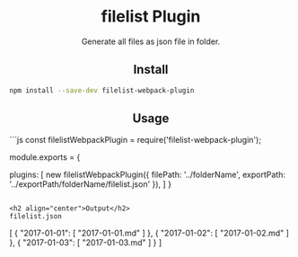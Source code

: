 
<div align="center">
  <h1>filelist Plugin</h1>
  <p>Generate all files as json file in folder.</p>
</div>
<h2 align="center">Install</h2>

```bash
npm install --save-dev filelist-webpack-plugin
```

<h2 align="center">Usage</h2>
```js
const filelistWebpackPlugin = require('filelist-webpack-plugin');

module.exports = {
  
  plugins: [
    new filelistWebpackPlugin({
        filePath: '../folderName',
        exportPath: '../exportPath/folderName/filelist.json'
    }),
  ]
}
```

<h2 align="center">Output</h2>
filelist.json
```
[
    {
        "2017-01-01": [
            "2017-01-01.md"
        ]
    },
    {
        "2017-01-02": [
            "2017-01-02.md"
        ]
    },
    {
        "2017-01-03": [
            "2017-01-03.md"
        ]
    }
]
```